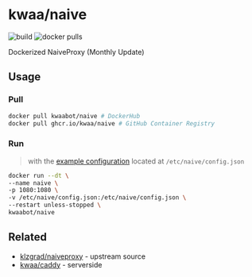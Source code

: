 # kwaa/naive

![build](https://github.com/kwaa/naive/actions/workflows/main.yml/badge.svg)
![docker pulls](https://img.shields.io/docker/pulls/kwaabot/naive.svg)

Dockerized NaiveProxy (Monthly Update)

## Usage

### Pull

```bash
docker pull kwaabot/naive # DockerHub
docker pull ghcr.io/kwaa/naive # GitHub Container Registry
```

### Run

> with the [example configuration](https://github.com/klzgrad/naiveproxy/blob/master/src/config.json) located at `/etc/naive/config.json`

```bash
docker run --dt \
--name naive \
-p 1080:1080 \
-v /etc/naive/config.json:/etc/naive/config.json \
--restart unless-stopped \
kwaabot/naive
```

## Related

- [klzgrad/naiveproxy](https://github.com/klzgrad/naiveproxy) - upstream source
- [kwaa/caddy](https://github.com/kwaa/caddy) - serverside
